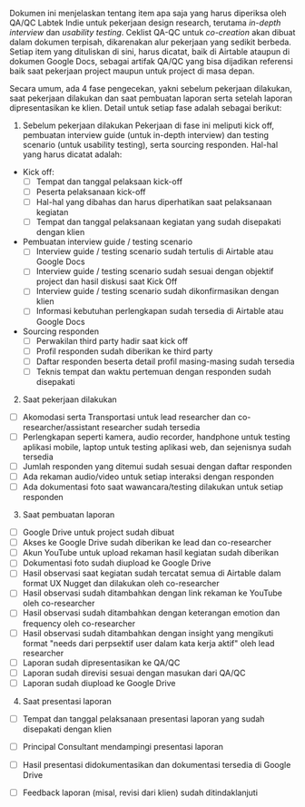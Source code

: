 Dokumen ini menjelaskan tentang item apa saja yang harus diperiksa oleh QA/QC Labtek Indie untuk pekerjaan design research, terutama *in-depth interview* dan *usability testing*. Ceklist QA-QC untuk *co-creation* akan dibuat dalam dokumen terpisah, dikarenakan alur pekerjaan yang sedikit berbeda. Setiap item yang dituliskan di sini, harus dicatat, baik di Airtable ataupun di dokumen Google Docs, sebagai artifak QA/QC yang bisa dijadikan referensi baik saat pekerjaan project maupun untuk project di masa depan.

Secara umum, ada 4 fase pengecekan, yakni sebelum pekerjaan dilakukan, saat pekerjaan dilakukan dan saat pembuatan laporan serta setelah laporan dipresentasikan ke klien. Detail untuk setiap fase adalah sebagai berikut:

1. Sebelum pekerjaan dilakukan
Pekerjaan di fase ini meliputi kick off, pembuatan interview guide (untuk in-depth interview) dan testing scenario (untuk usability testing), serta sourcing responden. Hal-hal yang harus dicatat adalah:
- Kick off: 
    + [ ] Tempat dan tanggal pelaksaan kick-off
    + [ ] Peserta pelaksanaan kick-off
    + [ ] Hal-hal yang dibahas dan harus diperhatikan saat pelaksanaan kegiatan
    + [ ] Tempat dan tanggal pelaksanaan kegiatan yang sudah disepakati dengan klien
- Pembuatan interview guide / testing scenario
    + [ ] Interview guide / testing scenario sudah tertulis di Airtable atau Google Docs
    + [ ] Interview guide / testing scenario sudah sesuai dengan objektif project dan hasil diskusi saat Kick Off
    + [ ] Interview guide / testing scenario sudah dikonfirmasikan dengan klien
    + [ ] Informasi kebutuhan perlengkapan sudah tersedia di Airtable atau Google Docs
- Sourcing responden
    + [ ] Perwakilan third party hadir saat kick off
    + [ ] Profil responden sudah diberikan ke third party
    + [ ] Daftar responden beserta detail profil masing-masing sudah tersedia
    + [ ] Teknis tempat dan waktu pertemuan dengan responden sudah disepakati

2. Saat pekerjaan dilakukan
- [ ] Akomodasi serta Transportasi untuk lead researcher dan co-researcher/assistant researcher sudah tersedia
- [ ] Perlengkapan seperti kamera, audio recorder, handphone untuk testing aplikasi mobile, laptop untuk testing aplikasi web, dan sejenisnya sudah tersedia
- [ ] Jumlah responden yang ditemui sudah sesuai dengan daftar responden
- [ ] Ada rekaman audio/video untuk setiap interaksi dengan responden
- [ ] Ada dokumentasi foto saat wawancara/testing dilakukan untuk setiap responden

3. Saat pembuatan laporan
- [ ] Google Drive untuk project sudah dibuat
- [ ] Akses ke Google Drive sudah diberikan ke lead dan co-researcher
- [ ] Akun YouTube untuk upload rekaman hasil kegiatan sudah diberikan
- [ ] Dokumentasi foto sudah diupload ke Google Drive
- [ ] Hasil observasi saat kegiatan sudah tercatat semua di Airtable dalam format UX Nugget dan dilakukan oleh co-researcher
- [ ] Hasil observasi sudah ditambahkan dengan link rekaman ke YouTube oleh co-researcher
- [ ] Hasil observasi sudah ditambahkan dengan keterangan emotion dan frequency oleh co-researcher
- [ ] Hasil observasi sudah ditambahkan dengan insight yang mengikuti format "needs dari perpsektif user dalam kata kerja aktif" oleh lead researcher
- [ ] Laporan sudah dipresentasikan ke QA/QC
- [ ] Laporan sudah direvisi sesuai dengan masukan dari QA/QC
- [ ] Laporan sudah diupload ke Google Drive

4. Saat presentasi laporan
- [ ] Tempat dan tanggal pelaksanaan presentasi laporan yang sudah disepakati dengan klien
- [ ] Principal Consultant mendampingi presentasi laporan
- [ ] Hasil presentasi didokumentasikan dan dokumentasi tersedia di Google Drive
- [ ] Feedback laporan (misal, revisi dari klien) sudah ditindaklanjuti

